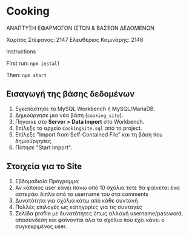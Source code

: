 # Cooking
ΑΝΑΠΤΥΞΗ ΕΦΑΡΜΟΓΩΝ ΙΣΤΩΝ &amp; ΒΑΣΕΩΝ ΔΕΔΟΜΕΝΩΝ

Χαρίτος Στέφανος: 2147
Ελευθέριος Καμινάρης: 2146


Instructions

First run: 
`npm install`

Then:
`npm start`

## Εισαγωγή της βάσης δεδομένων

1. Εγκατάστησε το MySQL Workbench ή MySQL/MariaDB.
2. Δημιούργησε μια νέα βάση (`cooking_site`).
3. Πήγαινε στο **Server > Data Import** στο Workbench.
4. Επίλεξε το αρχείο `CookingSite.sql` από το project.
5. Επίλεξε "Import from Self-Contained File" και τη βάση που δημιούργησες.
6. Πάτησε "Start Import".

## Στοιχεία για το Site 

1. Εβδομαδιαίο Πρόγραμμα 
2. Αν κάποιος user κάνει πάνω από 10 σχόλια τότε θα φαίνεται ένα αστεράκι δίπλα από το username του στα comments
3. Δυνατότητα για σχόλια κάτω από κάθε συνταγή 
4. Πολλές επιλογές ως κατηγορίες για τις συνταγές 
5. Σελίδα profile με δυνατότητες όπως αλλαγή username/password, αποσύνδεση και φαίνονται όλα τα σχόλια που έχει κάνει ο συγκεκριμένος user. 